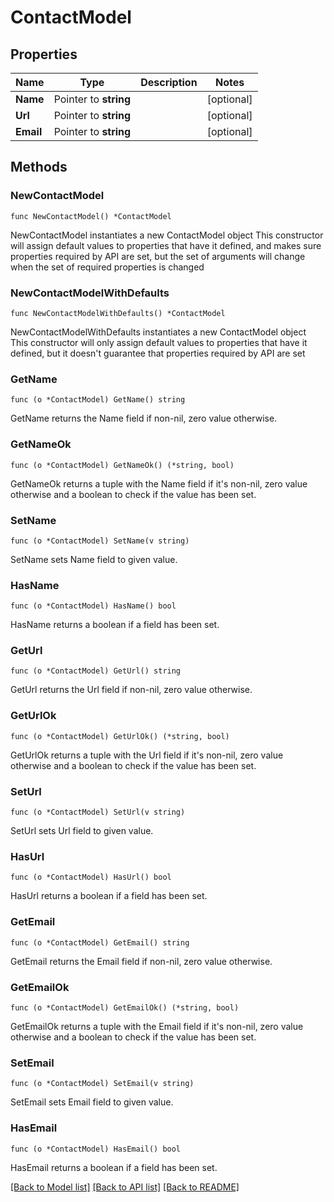 # ContactModel

## Properties

Name | Type | Description | Notes
------------ | ------------- | ------------- | -------------
**Name** | Pointer to **string** |  | [optional] 
**Url** | Pointer to **string** |  | [optional] 
**Email** | Pointer to **string** |  | [optional] 

## Methods

### NewContactModel

`func NewContactModel() *ContactModel`

NewContactModel instantiates a new ContactModel object
This constructor will assign default values to properties that have it defined,
and makes sure properties required by API are set, but the set of arguments
will change when the set of required properties is changed

### NewContactModelWithDefaults

`func NewContactModelWithDefaults() *ContactModel`

NewContactModelWithDefaults instantiates a new ContactModel object
This constructor will only assign default values to properties that have it defined,
but it doesn't guarantee that properties required by API are set

### GetName

`func (o *ContactModel) GetName() string`

GetName returns the Name field if non-nil, zero value otherwise.

### GetNameOk

`func (o *ContactModel) GetNameOk() (*string, bool)`

GetNameOk returns a tuple with the Name field if it's non-nil, zero value otherwise
and a boolean to check if the value has been set.

### SetName

`func (o *ContactModel) SetName(v string)`

SetName sets Name field to given value.

### HasName

`func (o *ContactModel) HasName() bool`

HasName returns a boolean if a field has been set.

### GetUrl

`func (o *ContactModel) GetUrl() string`

GetUrl returns the Url field if non-nil, zero value otherwise.

### GetUrlOk

`func (o *ContactModel) GetUrlOk() (*string, bool)`

GetUrlOk returns a tuple with the Url field if it's non-nil, zero value otherwise
and a boolean to check if the value has been set.

### SetUrl

`func (o *ContactModel) SetUrl(v string)`

SetUrl sets Url field to given value.

### HasUrl

`func (o *ContactModel) HasUrl() bool`

HasUrl returns a boolean if a field has been set.

### GetEmail

`func (o *ContactModel) GetEmail() string`

GetEmail returns the Email field if non-nil, zero value otherwise.

### GetEmailOk

`func (o *ContactModel) GetEmailOk() (*string, bool)`

GetEmailOk returns a tuple with the Email field if it's non-nil, zero value otherwise
and a boolean to check if the value has been set.

### SetEmail

`func (o *ContactModel) SetEmail(v string)`

SetEmail sets Email field to given value.

### HasEmail

`func (o *ContactModel) HasEmail() bool`

HasEmail returns a boolean if a field has been set.


[[Back to Model list]](../README.md#documentation-for-models) [[Back to API list]](../README.md#documentation-for-api-endpoints) [[Back to README]](../README.md)


